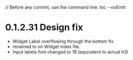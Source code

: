 // Before any commit, use the command line: tsc --noEmit

# 0.1.2.31 Design fix

- Widget Label overflowing through the bottom fix.
- <AllInputs /> renamed to <DataDisplay /> on Widget index file.
- Input labels font changed to 18 (equivalent to actual h3)